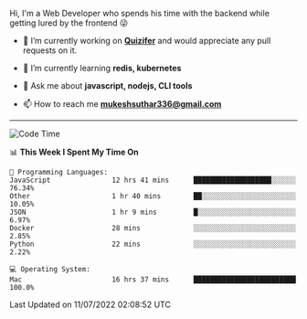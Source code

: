 Hi, I'm a Web Developer who spends his time with the backend while getting lured by the frontend 😜

- 🔭 I’m currently working on **[Quizifer](https://github.com/SutharMukesh/Quizifer/)** and would appreciate any pull requests on it.

- 🌱 I’m currently learning **redis, kubernetes**

- 💬 Ask me about **javascript, nodejs, CLI tools**

- 📫 How to reach me **mukeshsuthar336@gmail.com**

---
<!--START_SECTION:waka-->
![Code Time](http://img.shields.io/badge/Code%20Time-0%20secs-blue)

📊 **This Week I Spent My Time On** 

```text
💬 Programming Languages: 
JavaScript               12 hrs 41 mins      ███████████████████░░░░░░   76.34% 
Other                    1 hr 40 mins        ██░░░░░░░░░░░░░░░░░░░░░░░   10.05% 
JSON                     1 hr 9 mins         █░░░░░░░░░░░░░░░░░░░░░░░░   6.97% 
Docker                   28 mins             ░░░░░░░░░░░░░░░░░░░░░░░░░   2.85% 
Python                   22 mins             ░░░░░░░░░░░░░░░░░░░░░░░░░   2.22%

💻 Operating System: 
Mac                      16 hrs 37 mins      █████████████████████████   100.0%

```


 Last Updated on 11/07/2022 02:08:52 UTC
<!--END_SECTION:waka-->
